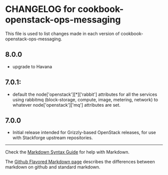 # CHANGELOG for cookbook-openstack-ops-messaging

This file is used to list changes made in each version of cookbook-openstack-ops-messaging.

## 8.0.0
* upgrade to Havana

## 7.0.1:

* default the node['openstack'][*]['rabbit'] attributes for all the services
  using rabbitmq (block-storage, compute, image, metering, network) to whatever
  node['openstack']['mq'] attributes are set.

## 7.0.0

* Initial release intended for Grizzly-based OpenStack releases,
  for use with Stackforge upstream repositories.

- - -
Check the [Markdown Syntax Guide](http://daringfireball.net/projects/markdown/syntax) for help with Markdown.

The [Github Flavored Markdown page](http://github.github.com/github-flavored-markdown/) describes the differences between markdown on github and standard markdown.
